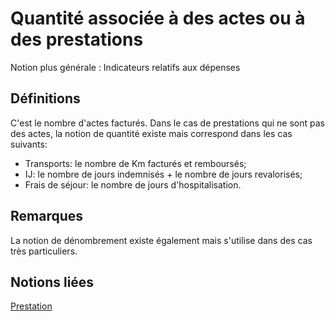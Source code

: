 # Quantité associée à des actes ou à des prestations 
<!-- SPDX-License-Identifier: MPL-2.0 -->

Notion plus générale : Indicateurs relatifs aux dépenses

## Définitions

C'est le nombre d'actes facturés. Dans le cas de prestations qui ne sont pas des actes, la notion de quantité existe mais correspond dans les cas suivants:
- Transports: le nombre de Km facturés et remboursés;
- IJ: le nombre de jours indemnisés + le nombre de jours revalorisés;
- Frais de séjour:  le nombre de jours d'hospitalisation.

## Remarques

La notion de dénombrement existe également mais s'utilise dans des cas très particuliers.

## Notions liées

[Prestation](prestation.md)

